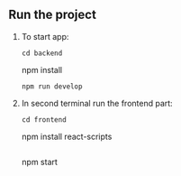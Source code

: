 ## Run the project 

1. To start app: 
   ```
   cd backend
   ```
   npm install
   ```
   npm run develop
   ```
2. In second terminal run the frontend part:
   ```
   cd frontend
   ```
   npm install react-scripts
   ```
   ```
   npm start
   ```
